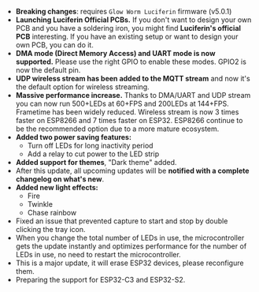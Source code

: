 [comment]: <> (<style>)

[comment]: <> (.footer {)

[comment]: <> (  display: none;)

[comment]: <> (})

[comment]: <> (.body {)

[comment]: <> (  color: #202020;)

[comment]: <> (  background-color: F5F5F5;)

[comment]: <> (})

[comment]: <> (.px-3 {)

[comment]: <> (    padding-right: 30px !important;)

[comment]: <> (    padding-left: 10px !important;)

[comment]: <> (})

[comment]: <> (.my-5 {)

[comment]: <> (    margin-top: 10px !important;)

[comment]: <> (    margin-bottom: 10px !important;)

[comment]: <> (})

[comment]: <> (</style>)
- **Breaking changes**: requires `Glow Worm Luciferin` firmware (v5.0.1)
- **Launching Luciferin Official PCBs.** If you don't want to design your own PCB and you have a soldering iron, you might find **Luciferin's official PCB** interesting. If you have an existing setup or want to design your own PCB, you can do it.
- **DMA mode (Direct Memory Access) and UART mode is now supported.** Please use the right GPIO to enable these modes. GPIO2 is now the default pin.  
- **UDP wireless stream has been added to the MQTT stream** and now it's the default option for wireless streaming.
- **Massive performance increase.** Thanks to DMA/UART and UDP stream you can now run 500+LEDs at 60+FPS and 200LEDs at 144+FPS. Frametime has been widely reduced. Wireless stream is now 3 times faster on ESP8266 and 7 times faster on ESP32. ESP8266 continue to be the recommended option due to a more mature ecosystem.
- **Added two power saving features:**
    - Turn off LEDs for long inactivity period
    -  Add a relay to cut power to the LED strip
- **Added support for themes**, "Dark theme" added. 
- After this update, all upcoming updates will be **notified with a complete changelog on what's new**.
- **Added new light effects:**
    - Fire
    - Twinkle
    - Chase rainbow
- Fixed an issue that prevented capture to start and stop by double clicking the tray icon.
- When you change the total number of LEDs in use, the microcontroller gets the update instantly and optimizes performance for the number of LEDs in use, no need to restart the microcontroller.
- This is a major update, it will erase ESP32 devices, please reconfigure them.
- Preparing the support for ESP32-C3 and ESP32-S2.
